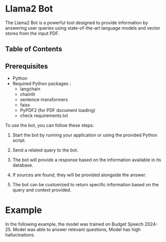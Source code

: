 

# Llama2 Bot

The Llama2 Bot is a powerful tool designed to provide information by answering user queries using state-of-the-art language models and vector stores from the input PDF.
## Table of Contents

## Prerequisites

- Python
- Required Python packages :
    - langchain
    - chainlit
    - sentence-transformers
    - faiss
    - PyPDF2 (for PDF document loading)
    - check requirements.txt

To use the bot, you can follow these steps:

1. Start the bot by running your application or using the provided Python script.

2. Send a related query to the bot.

3. The bot will provide a response based on the information available in its database.

4. If sources are found, they will be provided alongside the answer.

5. The bot can be customized to return specific information based on the query and context provided.


# Example

In the following example, the model was trained on Budget Speech 2024-25. Model was able to answer relevant questions, 
Model has high hallucinations. 


